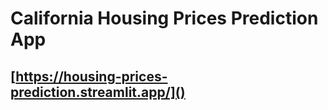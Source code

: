 # California Housing Prices Prediction App

## [https://housing-prices-prediction.streamlit.app/]()
